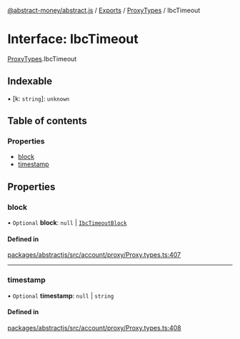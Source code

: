 [@abstract-money/abstract.js](../README.md) / [Exports](../modules.md) / [ProxyTypes](../modules/ProxyTypes.md) / IbcTimeout

# Interface: IbcTimeout

[ProxyTypes](../modules/ProxyTypes.md).IbcTimeout

## Indexable

▪ [k: `string`]: `unknown`

## Table of contents

### Properties

- [block](ProxyTypes.IbcTimeout.md#block)
- [timestamp](ProxyTypes.IbcTimeout.md#timestamp)

## Properties

### block

• `Optional` **block**: ``null`` \| [`IbcTimeoutBlock`](ProxyTypes.IbcTimeoutBlock.md)

#### Defined in

[packages/abstractjs/src/account/proxy/Proxy.types.ts:407](https://github.com/AbstractSDK/frontend/blob/07410073/packages/abstractjs/src/account/proxy/Proxy.types.ts#L407)

___

### timestamp

• `Optional` **timestamp**: ``null`` \| `string`

#### Defined in

[packages/abstractjs/src/account/proxy/Proxy.types.ts:408](https://github.com/AbstractSDK/frontend/blob/07410073/packages/abstractjs/src/account/proxy/Proxy.types.ts#L408)
